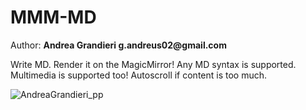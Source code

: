 # MMM-MD

Author: __Andrea Grandieri g.andreus02@gmail.com__

Write MD. Render it on the MagicMirror!
Any MD syntax is supported. Multimedia is supported too!
Autoscroll if content is too much.

![AndreaGrandieri_pp](modules/MMM-MD/public/AndreaGrandieri_pp.JPG)
